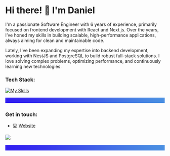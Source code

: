 # Hi there! 👋 I'm Daniel

I'm a passionate Software Engineer with 6 years of experience, primarily focused on frontend development with React and Next.js. Over the years, I’ve honed my skills in building scalable, high-performance applications, always aiming for clean and maintainable code.

Lately, I've been expanding my expertise into backend development, working with NestJS and PostgreSQL to build robust full-stack solutions. I love solving complex problems, optimizing performance, and continuously learning new technologies.


### Tech Stack:
[![My Skills](https://skillicons.dev/icons?i=react,nextjs,nestjs)](https://skillicons.dev)

 ![separator](./separator.png)

### Get in touch:
- 💻 [Website](https://www.darudev.com)

<p>
 <a href="https://www.linkedin.com/in/daniel-mendoza-developer">
    <img src="https://skillicons.dev/icons?i=linkedin" />
  </a>
</p>

 ![separator](./separator.png)
